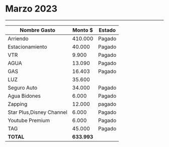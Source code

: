 # Marzo 2023
----

| Nombre Gasto  | Monto $  | Estado |
|---|---|--|
|   Arriendo |  410.000  | Pagado  | 
|   Estacionamiento | 40.000   | Pagado  | 
|   VTR  | 9.900  |  Pagado | 
|   AGUA | 13.090 |  Pagado  | 
|   GAS | 16.403 | Pagado | 
|   LUZ | 35.600 |    |  
|   Seguro Auto | 34.000 | Pagado  |    |
|   Agua Bidones | 6.000 |  Pagado  |  
|   Zapping | 12.000 |  pagado    |
|   Star Plus,Disney Channel | 6.000 | Pagado  | 
|   Youtube Premium | 6.000 |  Pagado |
|   TAG | 45.000 |  Pagado |
 **TOTAL** |  **633.993** |  